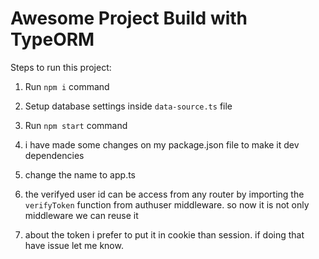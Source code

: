 # Awesome Project Build with TypeORM

Steps to run this project:

1. Run `npm i` command
2. Setup database settings inside `data-source.ts` file
3. Run `npm start` command

4. i have made some changes on my package.json file to make it dev dependencies
5. change the name to app.ts
6. the verifyed user id can be access from any router by importing the `verifyToken` function from authuser middleware. so now it is not only middleware we can reuse it
7. about the token i prefer to put it in cookie than session. if doing that have issue let me know.
